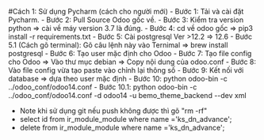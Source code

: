 #Cách 1: Sử dụng Pycharm (cách cho người mới)
	- Bước 1: Tải và cài đặt Pycharm.
	- Bước 2: Pull Source Odoo gốc về.
	- Bước 3: Kiểm tra version python => cài về máy version 3.7 là đúng.
	- Bước 4: cd về odoo gốc => pip3 install -r requirements.txt
	- Bước 5: Cài postgresql Ver >12.2 => 12.6
	- Bước 5.1 (Cách gõ terminal): Gõ câu lệnh này vào Ternimal => brew install postgresql
	- Bước 6: Tạo user mặc định cho Odoo
	- Bước 7: Tạo file config cho Odoo => Vào thư mục debian => Copy nội dung của odoo.conf
	- Bước 8: Vào file config vừa tạo paste vào chỉnh lại thông số
	- Bước 9: Kết nối với database => dựa theo user mặc định
	- Bước 10: python odoo-bin -c ../odoo_conf/odoo14.conf
	- Bước 10.1: python odoo-bin -c ../odoo_conf/odoo14.conf -d odoo14 -u bemo_theme_backend --dev xml
- Note khi sử dụng git nếu push không được thì gõ "rm -rf"
- select id from ir_module_module where name ='ks_dn_advance';
- delete  from ir_module_module  where name ='ks_dn_advance';